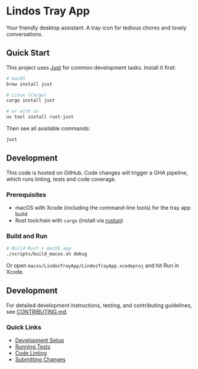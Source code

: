 # Lindos Tray App

Your friendly desktop assistant. A tray icon for tedious chores and lovely conversations.

## Quick Start

This project uses [Just][just] for common development tasks. Install it first:

```bash
# macOS
brew install just

# Linux (Cargo)
cargo install just

# or with uv
uv tool install rust-just
```

Then see all available commands:

```bash
just
```

[just]: https://just.systems/man/en/

## Development

This code is hosted on GitHub. Code changes will trigger a GHA pipeline, which
runs linting, tests and code coverage.

### Prerequisites

- macOS with Xcode (including the command-line tools) for the tray app build
- Rust toolchain with `cargo` (install via [rustup](https://rustup.rs/))

### Build and Run

```bash
# Build Rust + macOS app
./scripts/build_macos.sh debug
```

Or open `macos/LindosTrayApp/LindosTrayApp.xcodeproj` and hit Run in Xcode.

## Development

For detailed development instructions, testing, and contributing guidelines, see [CONTRIBUTING.md](CONTRIBUTING.md).

### Quick Links

- [Development Setup](CONTRIBUTING.md#development-setup)
- [Running Tests](CONTRIBUTING.md#running-tests)
- [Code Linting](CONTRIBUTING.md#code-quality-and-linting)
- [Submitting Changes](CONTRIBUTING.md#submitting-changes)
